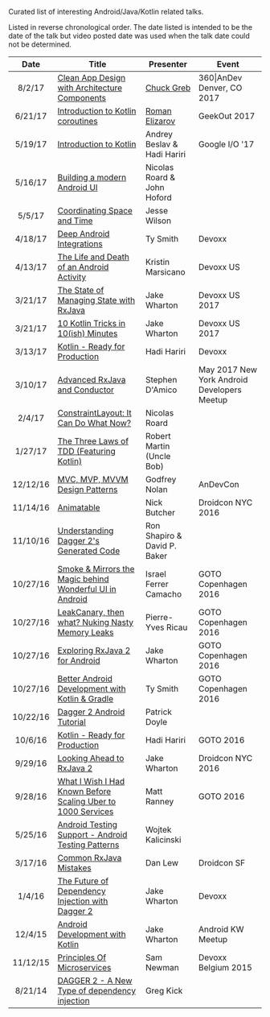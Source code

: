 Curated list of interesting Android/Java/Kotlin related talks.

Listed in reverse chronological order. The date listed is intended to be the date of the talk but video posted date was used when the talk date could not be determined.

Date     | Title                                                          | Presenter                    | Event
:-------:|----------------------------------------------------------------|------------------------------|--------------------------------------------
8/2/17   | [Clean App Design with Architecture Components]                | [Chuck Greb]                 | 360\|AnDev Denver, CO 2017
6/21/17  | [Introduction to Kotlin coroutines]                            | [Roman Elizarov]             | GeekOut 2017
5/19/17  | [Introduction to Kotlin]                                       | Andrey Beslav & Hadi Hariri  | Google I/O '17
5/16/17  | [Building a modern Android UI]                                 | Nicolas Roard & John Hoford  |
5/5/17   | [Coordinating Space and Time]                                  | Jesse Wilson                 |
4/18/17  | [Deep Android Integrations]                                    | Ty Smith                     | Devoxx
4/13/17  | [The Life and Death of an Android Activity]                    | Kristin Marsicano            | Devoxx US
3/21/17  | [The State of Managing State with RxJava]                      | Jake Wharton                 | Devoxx US 2017
3/21/17  | [10 Kotlin Tricks in 10(ish) Minutes]                          | Jake Wharton                 | Devoxx US 2017
3/13/17  | [Kotlin - Ready for Production]                                | Hadi Hariri                  | Devoxx
3/10/17  | [Advanced RxJava and Conductor]                                | Stephen D'Amico              | May 2017 New York Android Developers Meetup
2/4/17   | [ConstraintLayout: It Can Do What Now?]                        | Nicolas Roard                |
1/27/17  | [The Three Laws of TDD (Featuring Kotlin)]                     | Robert Martin (Uncle Bob)    |
12/12/16 | [MVC, MVP, MVVM Design Patterns]                               | Godfrey Nolan                | AnDevCon
11/14/16 | [Animatable]                                                   | Nick Butcher                 | Droidcon NYC 2016
11/10/16 | [Understanding Dagger 2's Generated Code]                      | Ron Shapiro & David P. Baker |
10/27/16 | [Smoke & Mirrors the Magic behind Wonderful UI in Android]     | Israel Ferrer Camacho        | GOTO Copenhagen 2016
10/27/16 | [LeakCanary, then what? Nuking Nasty Memory Leaks]             | Pierre-Yves Ricau            | GOTO Copenhagen 2016
10/27/16 | [Exploring RxJava 2 for Android]                               | Jake Wharton                 | GOTO Copenhagen 2016
10/27/16 | [Better Android Development with Kotlin & Gradle]              | Ty Smith                     | GOTO Copenhagen 2016
10/22/16 | [Dagger 2 Android Tutorial]                                    | Patrick Doyle                |
10/6/16  | [Kotlin - Ready for Production]                                | Hadi Hariri                  | GOTO 2016
9/29/16  | [Looking Ahead to RxJava 2]                                    | Jake Wharton                 | Droidcon NYC 2016
9/28/16  | [What I Wish I Had Known Before Scaling Uber to 1000 Services] | Matt Ranney                  | GOTO 2016
5/25/16  | [Android Testing Support - Android Testing Patterns]           | Wojtek Kalicinski            |
3/17/16  | [Common RxJava Mistakes]                                       | Dan Lew                      | Droidcon SF
1/4/16   | [The Future of Dependency Injection with Dagger 2]             | Jake Wharton                 | Devoxx
12/4/15  | [Android Development with Kotlin]                              | Jake Wharton                 | Android KW Meetup
11/12/15 | [Principles Of Microservices]                                  | Sam Newman                   | Devoxx Belgium 2015
8/21/14  | [DAGGER 2 - A New Type of dependency injection]                | Greg Kick                    |


[Introduction to Kotlin coroutines]: https://vimeo.com/222499934
[Roman Elizarov]: https://twitter.com/relizarov
[Clean App Design with Architecture Components]: https://academy.realm.io/posts/360-andev-2017-chuck-greb-clean-app-design-architecture-components
[Chuck Greb]: https://twitter.com/ecgreb
[Introduction to Kotlin]: https://youtu.be/X1RVYt2QKQE
[Building a modern Android UI]: https://youtu.be/d751-_zszLA
[Coordinating Space and Time]: https://youtu.be/yS0Nc-L1Uuk
[Deep Android Integrations]: https://youtu.be/Ou9jJrL1A88
[The Life and Death of an Android Activity]: https://youtu.be/sNL2z0hxwGM
[The State of Managing State with RxJava]: https://speakerdeck.com/jakewharton/the-state-of-managing-state-with-rxjava-devoxx-us-2017
[10 Kotlin Tricks in 10(ish) Minutes]: https://speakerdeck.com/jakewharton/10-kotlin-tricks-in-10-ish-minutes-devoxx-us-2017
[Kotlin - Ready for Production]: https://youtu.be/-3uiFhI18g8
[Advanced RxJava and Conductor]: https://youtu.be/0XSf7sX2rCQ
[ConstraintLayout: It Can Do What Now?]: https://realm.io/news/constraintlayout-it-can-do-what-now/
[The Three Laws of TDD (Featuring Kotlin)]: https://youtu.be/qkblc5WRn-U
[MVC, MVP, MVVM Design Patterns]: https://youtu.be/JV63czrUpbI
[Animatable]: https://youtu.be/86p1GPEv_fY
[Understanding Dagger 2's Generated Code]: https://youtu.be/wCvXe2LsN5o
[Smoke & Mirrors the Magic behind Wonderful UI in Android]: https://youtu.be/912hbLVdIQE
[LeakCanary, then what? Nuking Nasty Memory Leaks]: https://youtu.be/7A7Uv9ZBE2U
[Exploring RxJava 2 for Android]: https://youtu.be/htIXKI5gOQU
[Better Android Development with Kotlin & Gradle]: https://youtu.be/_DaZQ374Chc
[Dagger 2 Android Tutorial]: https://youtu.be/Qwk7ESmaCq0?list=PLuR1PJnGR-Ih-HXnGSpnqjdhdvqcwhfFU
[Kotlin - Ready for Production]: https://youtu.be/R0J_Jl7bKY8
[Looking Ahead to RxJava 2]: https://youtu.be/hcxMtomE6fI
[What I Wish I Had Known Before Scaling Uber to 1000 Services]: https://youtu.be/kb-m2fasdDY
[Android Testing Support - Android Testing Patterns]: https://youtu.be/W8LJjfkTKik?list=PLWz5rJ2EKKc-6HWg_jyP0U1zrVLHn65b2
[Common RxJava Mistakes]: https://youtu.be/QdmkXL7XikQ
[The Future of Dependency Injection with Dagger 2]: https://youtu.be/plK0zyRLIP8
[Android Development with Kotlin]: https://youtu.be/A2LukgT2mKc
[Principles Of Microservices]: https://youtu.be/PFQnNFe27kU
[DAGGER 2 - A New Type of dependency injection]: https://youtu.be/oK_XtfXPkqw
